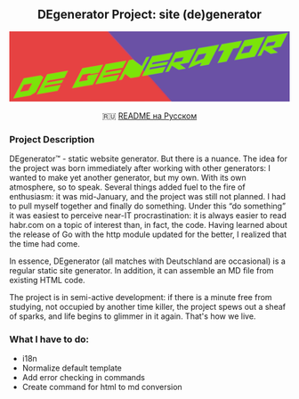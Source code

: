 <center>
<h2> DEgenerator Project: site (de)generator</h2>
</center>

![Our logo. Gorye look'ovoe](static/DEgenerator.png)

<p align="center">
    🇷🇺 <a href="README_RU.md">README на Русском</a>
</p>

### Project Description

DEgenerator™ - static website generator. But there is a nuance.
The idea for the project was born immediately after working with other generators: I wanted to make yet another generator, but my own. With its own atmosphere, so to speak.
Several things added fuel to the fire of enthusiasm: it was mid-January, and the project was still not planned.
I had to pull myself together and finally do something. Under this “do something” it was easiest to perceive near-IT procrastination: it is always easier to read habr.com on a topic of interest than, in fact, the code.
Having learned about the release of Go with the http module updated for the better, I realized that the time had come.

In essence, DEgenerator (all matches with Deutschland are occasional) is a regular static site generator.
In addition, it can assemble an MD file from existing HTML code.

The project is in semi-active development: if there is a minute free from studying, not occupied by another time killer, the project spews out a sheaf of sparks, and life begins to glimmer in it again. That's how we live.

### What I have to do:
- i18n
- Normalize default template    
- Add error checking in commands
- Create command for html to md conversion

